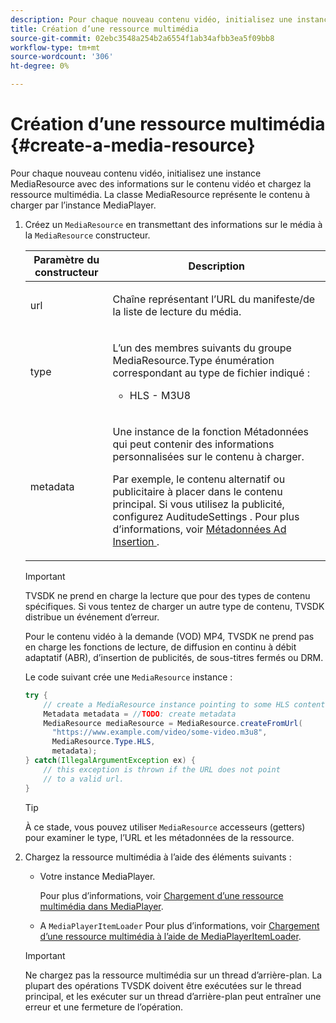 ```yaml
---
description: Pour chaque nouveau contenu vidéo, initialisez une instance MediaResource avec des informations sur le contenu vidéo et chargez la ressource multimédia. La classe MediaResource représente le contenu à charger par l’instance MediaPlayer.
title: Création d’une ressource multimédia
source-git-commit: 02ebc3548a254b2a6554f1ab34afbb3ea5f09bb8
workflow-type: tm+mt
source-wordcount: '306'
ht-degree: 0%

---
```


# Création d’une ressource multimédia {#create-a-media-resource}

Pour chaque nouveau contenu vidéo, initialisez une instance MediaResource avec des informations sur le contenu vidéo et chargez la ressource multimédia. La classe MediaResource représente le contenu à charger par l’instance MediaPlayer.

1. Créez un `MediaResource` en transmettant des informations sur le média à la `MediaResource` constructeur.

   <table id="table_DD0D5D9129D54F73881399B9B4FF546A"> 
    <thead> 
    <tr> 
    <th colname="col1" class="entry"> Paramètre du constructeur </th> 
    <th colname="col2" class="entry"> Description </th> 
    </tr> 
    </thead>
    <tbody> 
    <tr> 
    <td colname="col1"> <p>url </p> </td> 
    <td colname="col2"> <p>Chaîne représentant l’URL du manifeste/de la liste de lecture du média. </p> </td> 
    </tr> 
    <tr> 
    <td colname="col1"> <p>type </p> </td> 
    <td colname="col2"> <p>L’un des membres suivants du groupe <span class="codeph"> MediaResource.Type </span> énumération correspondant au type de fichier indiqué : 
    <ul id="ul_72636C41CA7E4538A3BE11A79E0282FC"> 
    <li id="li_070960200DEB40E992C58FCB8909AEA3"> <span class="codeph"> HLS </span> - M3U8 </li> 
    </ul> </p> </td> 
    </tr> 
    <tr> 
    <td colname="col1"> <p>metadata </p> </td> 
    <td colname="col2"> <p>Une instance de la fonction <span class="codeph"> Métadonnées </span> qui peut contenir des informations personnalisées sur le contenu à charger. </p> <p>Par exemple, le contenu alternatif ou publicitaire à placer dans le contenu principal. Si vous utilisez la publicité, configurez <span class="codeph"> AuditudeSettings </span>. Pour plus d’informations, voir <a href="../../../tvsdk-1.4-for-android/ad-insertion/ad-insertion-metadata/android-1.4-ad-insertion-metadata-set-up.md" format="dita" scope="local"> Métadonnées Ad Insertion </a>. </p> </td> 
    </tr> 
    </tbody> 
    </table>

   >[!IMPORTANT]
   >
   >TVSDK ne prend en charge la lecture que pour des types de contenu spécifiques. Si vous tentez de charger un autre type de contenu, TVSDK distribue un événement d’erreur.
   >
   >Pour le contenu vidéo à la demande (VOD) MP4, TVSDK ne prend pas en charge les fonctions de lecture, de diffusion en continu à débit adaptatif (ABR), d’insertion de publicités, de sous-titres fermés ou DRM.

   Le code suivant crée une `MediaResource` instance :

   ```java
   try { 
       // create a MediaResource instance pointing to some HLS content 
       Metadata metadata = //TODO: create metadata  
       MediaResource mediaResource = MediaResource.createFromUrl( 
         "https://www.example.com/video/some-video.m3u8",  
         MediaResource.Type.HLS,  
         metadata); 
   } catch(IllegalArgumentException ex) { 
       // this exception is thrown if the URL does not point  
       // to a valid url. 
   } 
   ```

   >[!TIP]
   >
   >À ce stade, vous pouvez utiliser `MediaResource` accesseurs (getters) pour examiner le type, l’URL et les métadonnées de la ressource.

1. Chargez la ressource multimédia à l’aide des éléments suivants :

   * Votre instance MediaPlayer.

     Pour plus d’informations, voir [Chargement d’une ressource multimédia dans MediaPlayer](../../../tvsdk-1.4-for-android/ui-configure/mediaplayer-initialize-for-video/android-1.4-media-resource-load.md).
   * A `MediaPlayerItemLoader` Pour plus d’informations, voir [Chargement d’une ressource multimédia à l’aide de MediaPlayerItemLoader](../../../tvsdk-1.4-for-android/ui-configure/mediaplayer-initialize-for-video/android-1.4-media-mediaplayeritemloader.md).

   >[!IMPORTANT]
   >
   >Ne chargez pas la ressource multimédia sur un thread d’arrière-plan. La plupart des opérations TVSDK doivent être exécutées sur le thread principal, et les exécuter sur un thread d’arrière-plan peut entraîner une erreur et une fermeture de l’opération.
